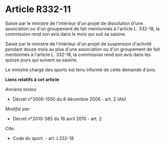 # Article R332-11

Saisie par le ministre de l'intérieur d'un projet de dissolution d'une association ou d'un groupement de fait mentionnés à
l'article L. 332-18, la commission rend son avis dans le mois qui suit sa saisine. 

Saisie par le ministre de l'intérieur d'un projet de suspension d'activité pendant douze mois au plus d'une association ou
d'un groupement de fait mentionnés à l'article L. 332-18, la commission rend son avis dans les quinze jours qui suivent sa
saisine. 

Le ministre chargé des sports est tenu informé de cette demande d'avis.

**Liens relatifs à cet article**

_Anciens textes_:

  - Décret n°2006-1550 du 8 décembre 2006 - art. 2 (Ab)

_Modifié par_:

  - Décret n°2010-385 du 16 avril 2010 - art. 2

_Cite_:

  - Code du sport. - art. L332-18
